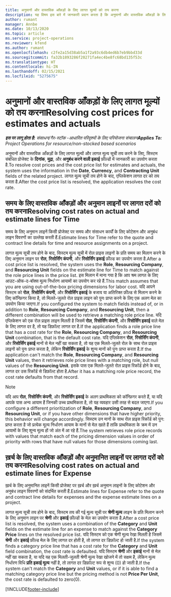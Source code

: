 ```yaml
---
title: अनुमानों और वास्तविक आँकड़ों के लिए लागत मूल्यों को तय करना
description: यह विषय इस बारे में जानकारी प्रदान करता है कि अनुमानों और वास्तविक आँकड़ों के लिए लागत मूल्य कैसे तय किए जाते हैं.
author: rumant
manager: Annbe
ms.date: 10/13/2020
ms.topic: article
ms.service: project-operations
ms.reviewer: kfend
ms.author: rumant
ms.openlocfilehash: c2fe2a15d38ab5a1f2a93c6db4ed6b7eb9bbd33d
ms.sourcegitcommit: fa32b1893286f20271fa4ec4be8fc68bd135f53c
ms.translationtype: HT
ms.contentlocale: hi-IN
ms.lasthandoff: 02/15/2021
ms.locfileid: "5275675"
---
```

# <a name="resolving-cost-prices-for-estimates-and-actuals"></a><span data-ttu-id="b4210-103">अनुमानों और वास्तविक आँकड़ों के लिए लागत मूल्यों को तय करना</span><span class="sxs-lookup"><span data-stu-id="b4210-103">Resolving cost prices for estimates and actuals</span></span>

<span data-ttu-id="b4210-104">_**इस पर लागू होता है:** संसाधन/गैर-स्टॉक -आधारित परिदृश्यों के लिए परियोजना संचालन_</span><span class="sxs-lookup"><span data-stu-id="b4210-104">_**Applies To:** Project Operations for resource/non-stocked based scenarios_</span></span>

<span data-ttu-id="b4210-105">अनुमानों और वास्तविक आँकड़ों के लिए लागत मूल्यों और लागत मूल्य सूची तय करने के लिए, सिस्टम संबंधित प्रोजेक्ट के **दिनांक**, **मुद्रा**, और **अनुबंध करने वाली इकाई** फ़ील्डों में जानकारी का उपयोग करता है.</span><span class="sxs-lookup"><span data-stu-id="b4210-105">To resolve cost prices and the cost price list for estimates and actuals, the system uses the information in the **Date**, **Currency**, and **Contracting Unit** fields of the related project.</span></span> <span data-ttu-id="b4210-106">लागत मूल्य सूची तय होने के बाद, एप्लिकेशन लागत दर को तय करता है.</span><span class="sxs-lookup"><span data-stu-id="b4210-106">After the cost price list is resolved, the application resolves the cost rate.</span></span>

## <a name="resolving-cost-rates-on-actual-and-estimate-lines-for-time"></a><span data-ttu-id="b4210-107">समय के लिए वास्तविक आँकड़ों और अनुमान लाइनों पर लागत दरों को तय करना</span><span class="sxs-lookup"><span data-stu-id="b4210-107">Resolving cost rates on actual and estimate lines for Time</span></span>

<span data-ttu-id="b4210-108">समय के लिए अनुमान लाइनें किसी प्रोजेक्ट पर समय और संसाधन कार्यों के लिए कोटेशन और अनुबंध लाइन विवरणों का उल्लेख करती हैं.</span><span class="sxs-lookup"><span data-stu-id="b4210-108">Estimate lines for Time refer to the quote and contract line details for time and resource assignments on a project.</span></span>

<span data-ttu-id="b4210-109">लागत मूल्य सूची तय होने के बाद, सिस्टम मूल्य सूची में रोल प्राइस लाइनों के प्रति समय का मिलान करने के लिए अनुमान लाइन पर **रोल**, **रिसोर्सिंग कंपनी**, और **रिसोर्सिंग इकाई** फ़ील्ड का उपयोग करता है.</span><span class="sxs-lookup"><span data-stu-id="b4210-109">After a cost price list is resolved, the system uses the **Role**, **Resourcing Company**, and **Resourcing Unit** fields on the estimate line for Time to match against the role price lines in the price list.</span></span> <span data-ttu-id="b4210-110">इस मिलान में माना गया है कि आप श्रम लागत के लिए आउट-ऑफ-द-बॉक्स मूल्य निर्धारण आयामों का उपयोग कर रहे हैं.</span><span class="sxs-lookup"><span data-stu-id="b4210-110">This match assumes that you are using out-of-the-box pricing dimensions for labor cost.</span></span> <span data-ttu-id="b4210-111">यदि आपने सिस्टम को **रोल**, **रिसोर्सिंग कंपनी**, और **रिसोर्सिंग इकाई** के बजाय या अतिरिक्त फ़ील्ड से मिलान करने के लिए कॉन्फ़िगर किया है, तो मिलते-जुलते रोल प्राइस लाइन को पुनः प्राप्त करने के लिए एक अलग मेल का उपयोग किया जाएगा.</span><span class="sxs-lookup"><span data-stu-id="b4210-111">If you configured the system to match fields instead of, or in addition to **Role**, **Resourcing Company**, and **Resourcing Unit**, then a different combination will be used to retrieve a matching role price line.</span></span> <span data-ttu-id="b4210-112">यदि एप्लिकेशन को एक रोल प्राइस लाइन मिलती है जिसमें **रोल**, **रिसोर्सिंग कंपनी**, और **रिसोर्सिंग इकाई** वाले मेल के लिए लागत दर है, तो यह डिफ़ॉल्ट लागत दर है.</span><span class="sxs-lookup"><span data-stu-id="b4210-112">If the application finds a role price line that has a cost rate for the **Role**, **Resourcing Company**, and **Resourcing Unit** combination, that is the default cost rate.</span></span> <span data-ttu-id="b4210-113">यदि एप्लिकेशन **रोल**, **रिसोर्सिंग कंपनी**, और **रिसोर्सिंग इकाई** मानों से मेल नहीं खा सकता है, तो यह एक मिलते-जुलते रोल के साथ रोल प्राइस लाइनों को पुनः प्राप्त करता है, लेकिन **रिसोर्सिंग इकाई** के शून्य मानों को पुनः प्राप्त करता है.</span><span class="sxs-lookup"><span data-stu-id="b4210-113">If the application can't match the **Role**, **Resourcing Company**, and **Resourcing Unit** values, then it retrieves role price lines with a matching role, but null values of the **Resourcing Unit**.</span></span> <span data-ttu-id="b4210-114">इसके पास एक मिलते-जुलते रोल प्राइस रिकॉर्ड होने के बाद, लागत दर उस रिकॉर्ड से डिफ़ॉल्ट होता है.</span><span class="sxs-lookup"><span data-stu-id="b4210-114">After it has a matching role price record, the cost rate defaults from that record.</span></span> 

> [!NOTE]
> <span data-ttu-id="b4210-115">यदि आप **रोल**, **रिसोर्सिंग कंपनी**, और **रिसोर्सिंग इकाई** के अलग प्राथमिकता को कॉन्फ़िगर करते हैं, या यदि आपके पास अन्य आयाम हैं जिनकी उच्च प्राथमिकता है, तो यह व्यवहार उसी तरह से बदल जाएगा.</span><span class="sxs-lookup"><span data-stu-id="b4210-115">If you configure a different prioritization of **Role**, **Resourcing Company**, and **Resourcing Unit**, or if you have other dimensions that have higher priority, this behavior will change accordingly.</span></span> <span data-ttu-id="b4210-116">सिस्टम उन मानों के साथ रोल प्राइस रिकॉर्ड को पुन: प्राप्त करता है जो प्रत्येक मूल्य निर्धारण आयाम के मानों से मेल खाते हैं ताकि प्राथमिकता के क्रम में उन आयामों के लिए शून्य मूल्य हों जो अंत में आ रहे हैं.</span><span class="sxs-lookup"><span data-stu-id="b4210-116">The system retrieves role price records with values that match each of the pricing dimension values in order of priority with rows that have null values for those dimensions coming last.</span></span>

## <a name="resolving-cost-rates-on-actual-and-estimate-lines-for-expense"></a><span data-ttu-id="b4210-117">ख़र्च के लिए वास्तविक आँकड़ों और अनुमानित लाइनों पर लागत दरों को तय करना</span><span class="sxs-lookup"><span data-stu-id="b4210-117">Resolving cost rates on actual and estimate lines for Expense</span></span>

<span data-ttu-id="b4210-118">ख़र्च के लिए अनुमानित लाइनें किसी प्रोजेक्ट पर ख़र्च और ख़र्च अनुमान लाइनों के लिए कोटेशन और अनुबंध लाइन विवरणों को संदर्भित करती हैं.</span><span class="sxs-lookup"><span data-stu-id="b4210-118">Estimate lines for Expense refer to the quote and contract line details for expenses and the expense estimate lines on a project.</span></span>

<span data-ttu-id="b4210-119">लागत मूल्य सूची तय होने के बाद, सिस्टम तय की गई मूल्य सूची पर **श्रेणी मूल्य** लाइन के प्रति मिलान करने के लिए अनुमान लाइन पर **श्रेणी** और **इकाई** फ़ील्डों के मेल का उपयोग करता है.</span><span class="sxs-lookup"><span data-stu-id="b4210-119">After a cost price list is resolved, the system uses a combination of the **Category** and **Unit** fields on the estimate line for an expense to match against the **Category Price** lines on the resolved price list.</span></span> <span data-ttu-id="b4210-120">यदि सिस्टम को एक श्रेणी मूल्य रेखा मिलती है जिसमें **श्रेणी** और **इकाई** फ़ील्ड मेल के लिए लागत दर होती है, तो लागत दर डिफ़ॉल्ट हो जाती है.</span><span class="sxs-lookup"><span data-stu-id="b4210-120">If the system finds a category price line that has a cost rate for the **Category** and **Unit** field combination, the cost rate is defaulted.</span></span> <span data-ttu-id="b4210-121">यदि सिस्टम **श्रेणी** और **इकाई** मानों से मेल नहीं खा सकता है, या यदि यह एक मिलती-जुलती श्रेणी मूल्य रेखा खोजने में तो सक्षम है, लेकिन मूल्य निर्धारण विधि **प्रति इकाई मूल्य** नहीं है, तो लागत दर डिफ़ॉल्ट रूप से शून्य (0) हो जाती है.</span><span class="sxs-lookup"><span data-stu-id="b4210-121">If the system can't match the **Category** and **Unit** values, or if it is able to find a matching category price line but the pricing method is not **Price Per Unit**, the cost rate is defaulted to zero(0).</span></span>


[!INCLUDE[footer-include](../includes/footer-banner.md)]